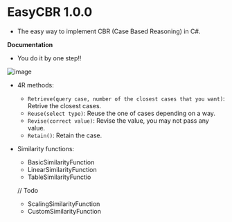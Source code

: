 # EasyCBR 1.0.0

- The easy way to implement CBR (Case Based Reasoning) in C#.

**Documentation** 
- You do it by one step!!

 ![image](https://user-images.githubusercontent.com/61357303/226133236-c85fef86-9137-4dee-94ea-9436aca71b4c.png)
  
 - 4R methods:
    - `Retrieve(query case, number of the closest cases that you want)`: Retrive the closest cases.
    - `Reuse(select type)`: Reuse the one of cases depending on a way.
    - `Revise(correct value)`: Revise the value, you may not pass any value.
    - `Retain()`: Retain the case. 
 
 - Similarity functions:
   - BasicSimilarityFunction
   - LinearSimilarityFunction
   - TableSimilarityFunctio
   
   // Todo
   
   - ScalingSimilarityFunction
   - CustomSimilarityFunction
